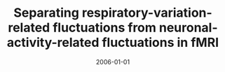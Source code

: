 ---
title: "Separating respiratory-variation-related fluctuations from neuronal-activity-related fluctuations in fMRI"
date: 2006-01-01
authors_string: R. Birn, J. Diamond, M. Smith, Peter Bandettini
authors:
   - R. Birn
   - J. Diamond
   - M. Smith
   - Peter Bandettini
author_ids:
   - rasmus_birn
   - jason_diamond
   - monica_smith
   - peter_bandettini
journal: 'NeuroImage'
volume: 31
issue: 
pages: 1536-1548
book_title: ''
publisher: ''
abstract: ''
project_id: 
paper_url: 
doi: 
data_loc: ''
code_loc: ''
file: '/assets/publications//assets/publications/'
file_name: '/assets/publications/'
type: journal_article
pub_str: ' (2006) NeuroImage 31: 1536-1548'
layout: publication 
---